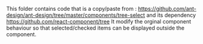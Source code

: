 This folder contains code that is a copy/paste from :
https://github.com/ant-design/ant-design/tree/master/components/tree-select
and its dependency https://github.com/react-component/tree
It modify the orginal component behaviour so that selected/checked items can be displayed outside the component.
